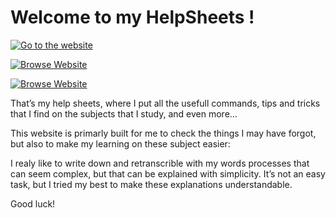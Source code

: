 # Welcome to my HelpSheets !

[![Go to the website](https://github.com/mlhoutel/SigmaHelpSheets/blob/master/screenshot.png)](https://www.sigma-help-sheets.ml)

<a href="https://www.sigma-help-sheets.ml">
         <img alt="Browse Website" src="https://github.com/mlhoutel/SigmaHelpSheets/blob/master/browse_website.png" style="text-align:center">
</a>

[![Browse Website](https://github.com/mlhoutel/SigmaHelpSheets/blob/master/browse_website.png)](https://www.sigma-help-sheets.ml)

That’s my help sheets, where I put all the usefull commands, tips and tricks that I find on the subjects that I study, and even more…

This website is primarly built for me to check the things I may have forgot, but also to make my learning on these subject easier:

I realy like to write down and retranscrible with my words processes that can seem complex, but that can be explained with simplicity. It’s not an easy task, but I tried my best to make these explanations understandable.

Good luck!
